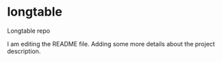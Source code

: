 # longtable
Longtable repo

I am editing the README file. Adding some more details about the project description.
